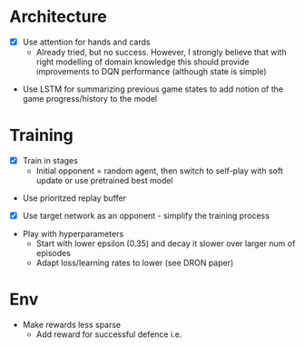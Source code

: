 # Architecture
* [X] Use attention for hands and cards 
    * Already tried, but no success. However, I strongly believe that with right modelling of domain knowledge this should provide improvements to DQN performance (although state is simple)
* Use LSTM for summarizing previous game states to add notion of the game progress/history to the model

# Training
* [X] Train in stages
    * Initial opponent = random agent, then switch to self-play with soft update or use pretrained best model
* Use prioritzed replay buffer
* [X] Use target network as an opponent - simplify the training process 
* Play with hyperparameters
    * Start with lower epsilon (0.35) and decay it slower over larger num of episodes
    * Adapt loss/learning rates to lower (see DRON paper)

# Env
* Make rewards less sparse
    * Add reward for successful defence i.e.